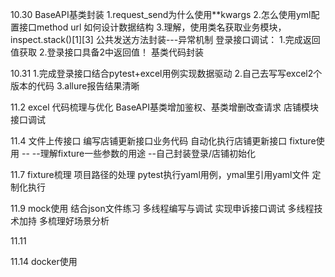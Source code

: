 10.30
BaseAPI基类封装
1.request_send为什么使用**kwargs
2.怎么使用yml配置接口method url 如何设计数据结构
3.理解，使用类名获取业务模块，inspect.stack()[1][3]
公共发送方法封装---异常机制
登录接口调试：
1.完成返回值获取
2.登录接口具备2中返回值！
基类代码封装

10.31 
1.完成登录接口结合pytest+excel用例实现数据驱动
2.自己去写写excel2个版本的代码
3.allure报告结果清晰

11.2
excel 代码梳理与优化
BaseAPI基类增加鉴权、基类增删改查请求
店铺模块接口调试

11.4
文件上传接口
编写店铺更新接口业务代码
自动化执行店铺更新接口
fixture使用 --
--理解fixture一些参数的用途
--自己封装登录/店铺初始化

11.7
fixture梳理
项目路径的处理
pytest执行yaml用例，ymal里引用yaml文件
定制化执行



11.9
mock使用 结合json文件练习
多线程编写与调试
 实现申诉接口调试
 多线程技术加持
 多梳理好场景分析

11.11




11.14
docker使用